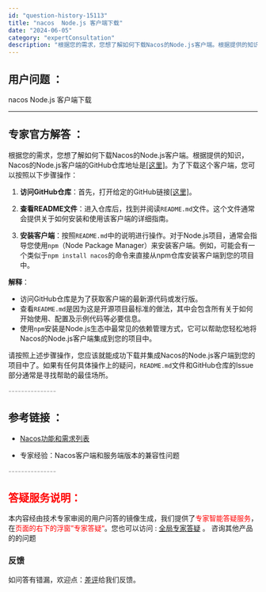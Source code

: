 ```yaml
---
id: "question-history-15113"
title: "nacos  Node.js 客户端下载"
date: "2024-06-05"
category: "expertConsultation"
description: "根据您的需求，您想了解如何下载Nacos的Node.js客户端。根据提供的知识，Nacos的Node.js客户端的GitHub仓库地址是[[这里]](https://github.com/nacos-group/nacos-sdk-nodejs)。为了下载这个客户端，您可以按照以下步骤操作：1. *"
---
```


## 用户问题 ： 
 nacos  Node.js 客户端下载  

---------------
## 专家官方解答 ：

根据您的需求，您想了解如何下载Nacos的Node.js客户端。根据提供的知识，Nacos的Node.js客户端的GitHub仓库地址是[[这里]](https://github.com/nacos-group/nacos-sdk-nodejs)。为了下载这个客户端，您可以按照以下步骤操作：

1. **访问GitHub仓库**：首先，打开给定的GitHub链接[[这里]](https://github.com/nacos-group/nacos-sdk-nodejs)。
   
2. **查看README文件**：进入仓库后，找到并阅读`README.md`文件。这个文件通常会提供关于如何安装和使用该客户端的详细指南。

3. **安装客户端**：按照`README.md`中的说明进行操作。对于Node.js项目，通常会指导您使用`npm`（Node Package Manager）来安装客户端。例如，可能会有一个类似于`npm install nacos`的命令来直接从npm仓库安装客户端到您的项目中。

**解释**：
- 访问GitHub仓库是为了获取客户端的最新源代码或发行版。
- 查看`README.md`是因为这是开源项目最标准的做法，其中会包含所有关于如何开始使用、配置及示例代码等必要信息。
- 使用`npm`安装是Node.js生态中最常见的依赖管理方式，它可以帮助您轻松地将Nacos的Node.js客户端集成到您的项目中。

请按照上述步骤操作，您应该就能成功下载并集成Nacos的Node.js客户端到您的项目中了。如果有任何具体操作上的疑问，`README.md`文件和GitHub仓库的Issue部分通常是寻找帮助的最佳场所。


<font color="#949494">---------------</font> 


## 参考链接 ：

* [Nacos功能和需求列表](https://nacos.io/docs/latest/archive/feature-list)
 
 * 专家经验：Nacos客户端和服务端版本的兼容性问题 


 <font color="#949494">---------------</font> 
 


## <font color="#FF0000">答疑服务说明：</font> 

本内容经由技术专家审阅的用户问答的镜像生成，我们提供了<font color="#FF0000">专家智能答疑服务</font>，在<font color="#FF0000">页面的右下的浮窗”专家答疑“</font>。您也可以访问 : [全局专家答疑](https://answer.opensource.alibaba.com/docs/intro) 。 咨询其他产品的的问题

### 反馈
如问答有错漏，欢迎点：[差评](https://ai.nacos.io/user/feedbackByEnhancerGradePOJOID?enhancerGradePOJOId=15125)给我们反馈。

